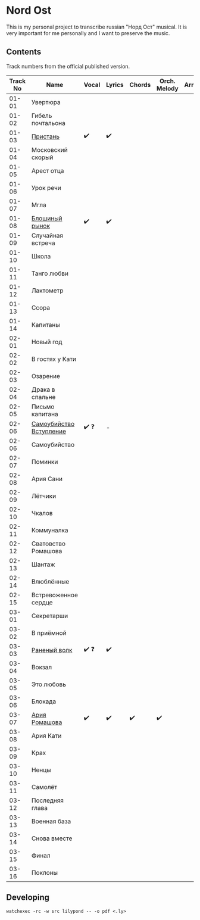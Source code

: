 # Nord Ost

This is my personal project to transcribe russian "Норд Ост" musical.
It is very important for me personally and I want to preserve the music.

## Contents

Track numbers from the official published version.

| Track No | Name | Vocal | Lyrics | Chords | Orch. Melody | Arr. |
|----------|------|-------|--------|--------|----|--|
|01-01|Увертюра|
|01-02|Гибель почтальона|
|01-03|[Пристань](pdf/%D0%9F%D1%80%D0%B8%D1%81%D1%82%D0%B0%D0%BD%D1%8C.pdf)| :heavy_check_mark: | :heavy_check_mark: |
|01-04|Московский скорый|
|01-05|Арест отца|
|01-06|Урок речи|
|01-07|Мгла|
|01-08|[Блошиный рынок](pdf/%D0%91%D0%BB%D0%BE%D1%88%D0%B8%D0%BD%D1%8B%D0%B9%D0%A0%D1%8B%D0%BD%D0%BE%D0%BA.pdf)| :heavy_check_mark: | :heavy_check_mark: |
|01-09|Случайная встреча|
|01-10|Школа|
|01-11|Танго любви|
|01-12|Лактометр|
|01-13|Ссора|
|01-14|Капитаны|
|02-01|Новый год|
|02-02|В гостях у Кати|
|02-03|Озарение|
|02-04|Драка в спальне|
|02-05|Письмо капитана|
|02-06|[Самоубийство Вступление](pdf/%D0%A1%D0%B0%D0%BC%D0%BE%D1%83%D0%B1%D0%B8%D0%B9%D1%81%D1%82%D0%B2%D0%BE%D0%92%D1%81%D1%82%D1%83%D0%BF%D0%BB%D0%B5%D0%BD%D0%B8%D0%B5.pdf)|:heavy_check_mark: :question:|-|
|02-06|Самоубийство|
|02-07|Поминки|
|02-08|Ария Сани|
|02-09|Лётчики|
|02-10|Чкалов|
|02-11|Коммуналка|
|02-12|Сватовство Ромашова|
|02-13|Шантаж|
|02-14|Влюблённые|
|02-15|Встревоженное сердце|
|03-01|Секретарши|
|03-02|В приёмной|
|03-03|[Раненый волк](pdf/%D0%A0%D0%B0%D0%BD%D0%B5%D0%BD%D1%8B%D0%B9%D0%92%D0%BE%D0%BB%D0%BA.pdf) |:heavy_check_mark: :question:|:heavy_check_mark:|
|03-04|Вокзал|
|03-05|Это любовь|
|03-06|Блокада|
|03-07|[Ария Ромашова](pdf/%D0%90%D1%80%D0%B8%D1%8F%D0%A0%D0%BE%D0%BC%D0%B0%D1%88%D0%BE%D0%B2%D0%B0.pdf)|:heavy_check_mark:|:heavy_check_mark:|:heavy_check_mark:|:heavy_check_mark:|
|03-08|Ария Кати|
|03-09|Крах|
|03-10|Ненцы|
|03-11|Самолёт|
|03-12|Последняя глава|
|03-13|Военная база|
|03-14|Снова вместе|
|03-15|Финал|
|03-16|Поклоны|

## Developing

`watchexec -rc -w src lilypond -- -o pdf <.ly>`
